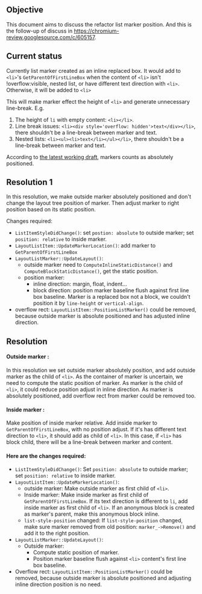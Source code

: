 ## Objective
This document aims to discuss the refactor list marker position. And this is the follow-up of discuss in https://chromium-review.googlesource.com/c/605157.

## Current status

Currently list marker created as an inline replaced box. It would add to `<li>`'s `GetParentOfFirstLineBox` when the content of `<li>` isn't !overflow:visible, nested list, or have different text direction with `<li>`. Otherwise, it will be added to `<li>`

This will make marker effect the height of `<li>` and generate unnecessary line-break. E.g. 
1. The height of `li` with empty content: `<li></li>`.
2. Line break issues: `<li><div style='overflow: hidden'>text</div></li>`, there shouldn't be a line-break between marker and text.
3. Nested lists: `<li><ul><li>text</li></ul></li>`, there shouldn't be a line-break between marker and text.

According to [the latest working draft](https://www.w3.org/TR/css-lists-3/#position-marker), markers counts as absolutely positioned. 

## Resolution 1

In this resolution, we make outside marker absolutely positioned and don't change the layout tree position of marker. Then adjust marker to right position based on its static position.

Changes required:
- `ListItemStyleDidChange()`: set `postion: absolute` to outside marker; set `position: relative` to inside marker.
- `LayoutListItem::UpdateMarkerLocation()`: add marker to `GetParentOfFirstLineBox`
- `LayoutListMarker::UpdateLayout()`: 
  - outside marker need to `ComputeInlineStaticDistance()` and `ComputeBlockStaticDistance()`, get the static position.
  - position marker:
    - inline direction: margin, float, indent...
    - block direction: position marker baseline flush against first line box baseline. Marker is a replaced box not a block, we couldn't position it by `line-height` or `vertical-align`.
- overflow rect: `LayoutListItem::PositionListMarker()` could be removed, because outside marker is absolute positioned and has adjusted inline direction.

## Resolution
#### Outside marker :

In this resolution we set outside marker absolutely position, and add outside marker as the child of `<li>`. As the container of marker is uncertain, we need to compute the static position of marker. As marker is the child of `<li>`, it could reduce position adjust in inline direction. As marker is absolutely positioned, add overflow rect from marker could be removed too.

#### Inside marker :

Make position of inside marker relative. Add inside marker to `GetParentOfFirstLineBox`, with no position adjust. If it's has different text direction to `<li>`, it should add as child of `<li>`. In this case, if `<li>` has block child, there will be a line-break between marker and content.

#### Here are the changes required:

- `ListItemStyleDidChange()`: Set `position: absolute` to outside marker; set `position: relative` to inside marker. 
- `LayoutListItem::UpdateMarkerLocation()`: 
  - outside marker: Make outside marker as first child of `<li>`. 
  - Inside marker: Make inside marker as first child of `GetParentOfFirstLineBox`. If its text direction is different to `li`, add inside marker as first child of `<li>`. If an anonymous block is created as marker's parent, make this anonymous block inline.
  - `list-style-position` changed: If `list-style-position` changed, make sure marker removed from old position: `marker_->Remove()` and add it to the right position.
- `LayoutListMarker::UpdateLayout()`:
  - Outside marker:
    - Compute static position of marker.
    - Position marker baseline flush against `<li>` content's first line box baseline.
- Overflow rect: `LayoutListItem::PositionListMarker()` could be removed, because outside marker is absolute positioned and adjusting inline direction position is no need.

